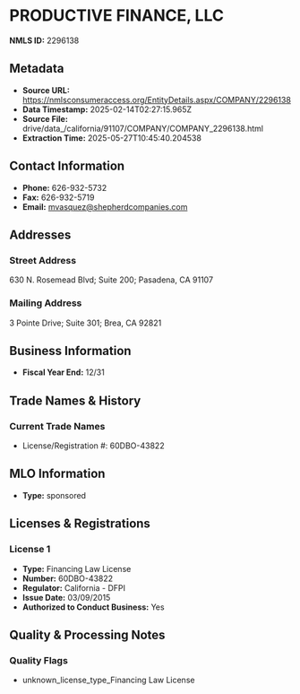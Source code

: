 # PRODUCTIVE FINANCE, LLC

**NMLS ID:** 2296138

## Metadata
- **Source URL:** https://nmlsconsumeraccess.org/EntityDetails.aspx/COMPANY/2296138
- **Data Timestamp:** 2025-02-14T02:27:15.965Z
- **Source File:** drive/data_/california/91107/COMPANY/COMPANY_2296138.html
- **Extraction Time:** 2025-05-27T10:45:40.204538

## Contact Information
- **Phone:** 626-932-5732
- **Fax:** 626-932-5719
- **Email:** mvasquez@shepherdcompanies.com

## Addresses
### Street Address
630 N. Rosemead Blvd; Suite 200; Pasadena, CA 91107

### Mailing Address
3 Pointe Drive; Suite 301; Brea, CA 92821

## Business Information
- **Fiscal Year End:** 12/31

## Trade Names & History
### Current Trade Names
- License/Registration #: 60DBO-43822

## MLO Information
- **Type:** sponsored

## Licenses & Registrations

### License 1
- **Type:** Financing Law License
- **Number:** 60DBO-43822
- **Regulator:** California - DFPI
- **Issue Date:** 03/09/2015
- **Authorized to Conduct Business:** Yes

## Quality & Processing Notes
### Quality Flags
- unknown_license_type_Financing Law License
